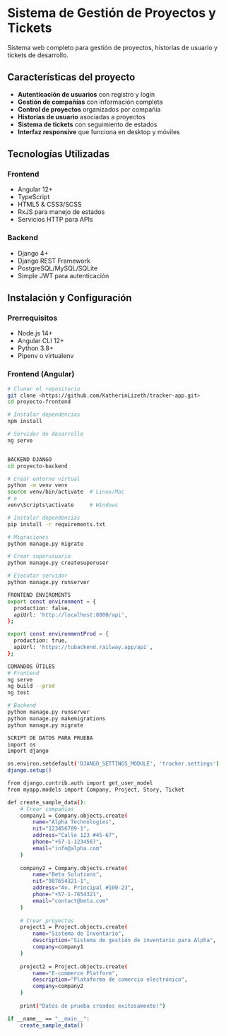 # Sistema de Gestión de Proyectos y Tickets

Sistema web completo para gestión de proyectos, historias de usuario y tickets de desarrollo.

## Características del proyecto

- **Autenticación de usuarios** con registro y login
- **Gestión de compañías** con información completa
- **Control de proyectos** organizados por compañía
- **Historias de usuario** asociadas a proyectos
- **Sistema de tickets** con seguimiento de estados
- **Interfaz responsive** que funciona en desktop y móviles

## Tecnologías Utilizadas

### Frontend
- Angular 12+
- TypeScript
- HTML5 & CSS3/SCSS
- RxJS para manejo de estados
- Servicios HTTP para APIs

### Backend
- Django 4+
- Django REST Framework
- PostgreSQL/MySQL/SQLite
- Simple JWT para autenticación

## Instalación y Configuración

### Prerrequisitos
- Node.js 14+
- Angular CLI 12+
- Python 3.8+
- Pipenv o virtualenv

### Frontend (Angular)
```bash
# Clonar el repositorio
git clone <https://github.com/KatherinLizeth/tracker-app.git>
cd proyecto-frontend

# Instalar dependencias
npm install

# Servidor de desarrollo
ng serve


BACKEND DJANGO
cd proyecto-backend

# Crear entorno virtual
python -m venv venv
source venv/bin/activate  # Linux/Mac
# o
venv\Scripts\activate     # Windows

# Instalar dependencias
pip install -r requirements.txt

# Migraciones
python manage.py migrate

# Crear superusuario
python manage.py createsuperuser

# Ejecutar servidor
python manage.py runserver

FRONTEND ENVIROMENTS
export const environment = {
  production: false,
  apiUrl: 'http://localhost:8000/api',
};

export const environmentProd = {
  production: true,
  apiUrl: 'https://tubackend.railway.app/api',
};

COMANDOS ÚTILES
# Frontend
ng serve
ng build --prod
ng test

# Backend
python manage.py runserver
python manage.py makemigrations
python manage.py migrate

SCRIPT DE DATOS PARA PRUEBA
import os
import django

os.environ.setdefault('DJANGO_SETTINGS_MODULE', 'tracker.settings')
django.setup()

from django.contrib.auth import get_user_model
from myapp.models import Company, Project, Story, Ticket

def create_sample_data():
    # Crear compañías
    company1 = Company.objects.create(
        name="Alpha Technologies",
        nit="123456789-1",
        address="Calle 123 #45-67",
        phone="+57-1-1234567",
        email="info@alpha.com"
    )
    
    company2 = Company.objects.create(
        name="Beta Solutions",
        nit="987654321-1", 
        address="Av. Principal #100-23",
        phone="+57-1-7654321",
        email="contact@beta.com"
    )
    
    # Crear proyectos
    project1 = Project.objects.create(
        name="Sistema de Inventario",
        description="Sistema de gestión de inventario para Alpha",
        company=company1
    )
    
    project2 = Project.objects.create(
        name="E-commerce Platform",
        description="Plataforma de comercio electrónico",
        company=company2
    )
    
    print("Datos de prueba creados exitosamente!")

if __name__ == "__main__":
    create_sample_data()